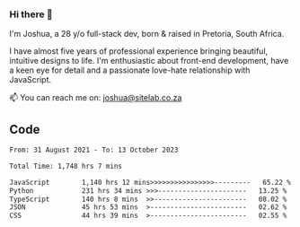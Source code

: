 ### Hi there 👋

I'm Joshua, a 28 y/o full-stack dev, born & raised in Pretoria, South Africa. 

I have almost five years of professional experience bringing beautiful, intuitive designs to life. I'm enthusiastic about front-end development, have a keen eye for detail and a passionate love-hate relationship with JavaScript.

📫 You can reach me on: joshua@sitelab.co.za

## **Code**

<!--START_SECTION:waka-->

```txt
From: 31 August 2021 - To: 13 October 2023

Total Time: 1,748 hrs 7 mins

JavaScript        1,140 hrs 12 mins>>>>>>>>>>>>>>>>---------   65.22 %
Python            231 hrs 34 mins >>>----------------------   13.25 %
TypeScript        140 hrs 8 mins  >>-----------------------   08.02 %
JSON              45 hrs 53 mins  >------------------------   02.62 %
CSS               44 hrs 39 mins  >------------------------   02.55 %
```

<!--END_SECTION:waka-->
